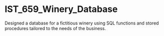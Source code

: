 # IST_659_Winery_Database

Designed a database for a fictitious winery using SQL functions and stored procedures tailored to the needs of the business. 
